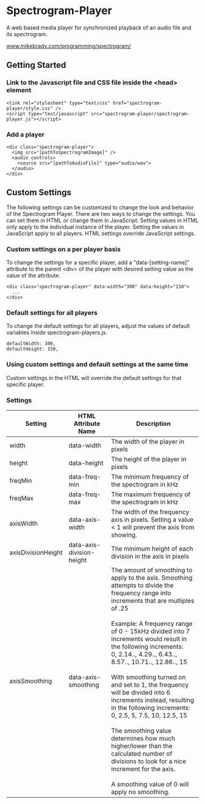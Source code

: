 # Spectrogram-Player
A web based media player for synchronized playback of an audio file and its spectrogram.

www.mikebrady.com/programming/spectrogram/

## Getting Started
### Link to the Javascript file and CSS file inside the \<head\> element
```
<link rel="stylesheet" type="text/css" href="spectrogram-player/style.css" />
<script type="text/javascript" src="spectrogram-player/spectrogram-player.js"></script>
```
### Add a player
```
<div class="spectrogram-player">
  <img src="[pathToSpectrogramImage]" />
  <audio controls>
    <source src="[pathToAudioFile]" type="audio/wav">
  </audio>
</div>
```
## Custom Settings
The following settings can be customized to change the look and behavior of the Spectrogram Player. There are two ways to change the settings. You can set them in HTML or change them in JavaScript. Setting values in HTML only apply to the individual instance of the player. Setting the values in JavaScript apply to all players. HTML settings override JavaScript settings.

### Custom settings on a per player basis
To change the settings for a specific player, add a "data-[setting-name]" attribute to the parent \<div\> of the player with desired setting value as the value of the attribute.
```
<div class="spectrogram-player" data-width="300" data-height="150">
  ...
</div>
```

### Default settings for all players
To change the default settings for all players, adjust the values of default variables inside spectrogram-players.js.
```
defaultWidth: 300,
defaultHeight: 150,
```

### Using custom settings and default settings at the same time
Custom settings in the HTML will override the default settings for that specific player.

### Settings
|Setting|HTML Attribute Name|Description
|--|--|--|
width|data-width|The width of the player in pixels
height|data-height|The height of the player in pixels
freqMin|data-freq-min|The minimum frequency of the spectrogram in kHz
freqMax|data-freq-max|The maximum frequency of the spectrogram in kHz
axisWidth|data-axis-width|The width of the frequency axis in pixels. Setting a value < 1 will prevent the axis from showing.
axisDivisionHeight|data-axis-division-height|The minimum height of each division in the axis in pixels
axisSmoothing|data-axis-smoothing|The amount of smoothing to apply to the axis. Smoothing attempts to divide the frequency range into increments that are mutliples of .25<br /><br />Example: A frequency range of 0 - 15kHz divided into 7 increments would result in the following increments:<br />0, 2.14.., 4.29.., 6.43.., 8.57.., 10.71.., 12.86.., 15<br /><br />With smoothing turned on and set to 1, the frequency will be divided into 6 increments instead, resulting in the following increments:<br />0, 2.5, 5, 7.5, 10, 12.5, 15<br /><br />The smoothing value determines how much higher/lower than the calculated number of divisions to look for a nice increment for the axis.<br /><br />A smoothing value of 0 will apply no smoothing.
